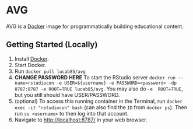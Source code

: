 # AVG

AVG is a [Docker](https://www.docker.com/) image for
programmatically building educational content.

## Getting Started (Locally)

1.  Install [Docker](https://docs.docker.com/install/).
2.  Start Docker.
3.  Run `docker pull lucab85/avg`
4.  **CHANGE PASSWORD HERE** To start the RStudio server `docker run
    --name=rstudiocon -e USER=${username} -e PASSWORD=<password>
    -dp 8787:8787 -e ROOT=TRUE lucab85/avg`. You may also do `-e 
    ROOT=TRUE`, but you still should have USER/PASSWORD.  
5.  (optional) To access this running container in the Terminal, run
    `docker exec -it "rstudiocon" bash` (can also find the `ID` from
    `docker ps`). Then run `su <username>` to then log into that
    account.
6.  Navigate to <http://localhost:8787/> in your web browser.
